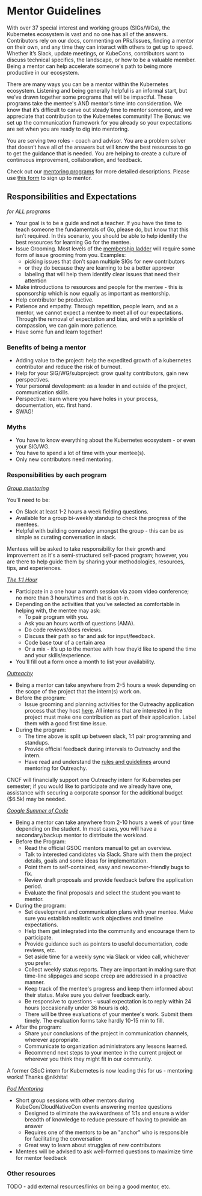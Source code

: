Mentor Guidelines
=======

With over 37 special interest and working groups (SIGs/WGs), the Kubernetes ecosystem is vast and no one has all of the answers. Contributors rely on our docs, commenting on PRs/Issues, finding a mentor on their own, and any time they can interact with others to get up to speed. Whether it’s Slack, update meetings, or KubeCons, contributors want to discuss technical specifics, the landscape, or how to be a valuable member. Being a mentor can help accelerate someone's path to being more productive in our ecosystem.

There are many ways you can be a mentor within the Kubernetes ecosystem. Listening and being generally helpful is an informal start, but we’ve drawn together some programs that will be impactful. These programs take the mentee's AND mentor's time into consideration. We know that it’s difficult to carve out steady time to mentor someone, and we appreciate that contribution to the Kubernetes community! The Bonus: we set up the communication framework for you already so your expectations are set when you are ready to dig into mentoring.

You are serving two roles - coach and advisor. You are a problem solver that doesn’t have all of the answers but will know the best resources to go to get the guidance that is needed. You are helping to create a culture of continuous improvement, collaboration, and feedback.

Check out our [mentoring programs](../processes/README.md) for more detailed descriptions. Please use [this form](https://goo.gl/forms/Y4MH6NGHe6OU5cZC3) to sign up to mentor.

## Responsibilities and Expectations
*for ALL programs*
* Your goal is to be a guide and not a teacher. If you have the time to teach someone the fundamentals of Go, please do, but know that this isn’t required. In this scenario, you should be able to help identify the best resources for learning Go for the mentee. 
* Issue Grooming. Most levels of the [membership ladder](/community-membership.md) will require some form of issue grooming from you. Examples:
  * picking issues that don’t span multiple SIGs for new contributors
  * or they do because they are learning to be a better approver
  * labeling that will help them identify clear issues that need their attention
* Make introductions to resources and people for the mentee - this is sponsorship which is now equally as important as mentorship.
* Help contributor be productive.
* Patience and empathy.  Through repetition, people learn, and as a mentor, we cannot expect a mentee to meet all of our expectations.  Through the removal of expectation and bias, and with a sprinkle of compassion, we can gain more patience.
* Have some fun and learn together!

### Benefits of being a mentor
* Adding value to the project: help the expedited growth of a kubernetes contributor and reduce the risk of burnout.
* Help for your SIG/WG/subproject: grow quality contributors, gain new perspectives.
* Your personal development: as a leader in and outside of the project, communication skills.
* Perspective: learn where you have holes in your process, documentation, etc. first hand.
* SWAG!

### Myths
* You have to know everything about the Kubernetes ecosystem - or even your SIG/WG.
* You have to spend a lot of time with your mentee(s).
* Only new contributors need mentoring.

### Responsibilities by each program
*[Group mentoring](../processes/group-mentoring.md)*

You’ll need to be:
*  On Slack at least 1-2 hours a week fielding questions.
*  Available for a group bi-weekly standup to check the progress of the mentees. 
*  Helpful with building comradery amongst the group - this can be as simple as curating conversation in slack.

Mentees will be asked to take responsibility for their growth and improvement as it's a semi-structured self-paced program; however, you are there to help guide them by sharing your methodologies, resources, tips, and experiences.

*[The 1:1 Hour](the1-on-1hour.md)*
* Participate in a one hour a month session via zoom video conference; no more than 3 hours/times and that is opt-in.
* Depending on the activities that you’ve selected as comfortable in helping with, the mentee may ask:
  * To pair program with you.
  * Ask you an hours worth of questions (AMA). 
  * Do code reviews/docs reviews.
  * Discuss their path so far and ask for input/feedback.
  * Code base tour of a certain area
  * Or a mix - it’s up to the mentee with how they’d like to spend the time and your skills/experience.
* You'll fill out a form once a month to list your availability.

*[Outreachy](https://www.outreachy.org)*
* Being a mentor can take anywhere from 2-5 hours a week depending on the scope of the project that the intern(s) work on. 
* Before the program:
  * Issue grooming and planning activities for the Outreachy application process that they host [here](https://www.outreachy.org/apply/). All interns that are interested in the project must make one contribution as part of their application. Label them with a good first time issue.
* During the program:
  * The time above is split up between slack, 1:1 pair programming and standups.
  * Provide official feedback during intervals to Outreachy and the intern.
  * Have read and understand the [rules and guidelines](https://www.outreachy.org/mentor/) around mentoring for Outreachy.

CNCF will financially support one Outreachy intern for Kubernetes per semester; if you would like to participate and we already have one, assistance with securing a corporate sponsor for the additional budget ($6.5k) may be needed.

*[Google Summer of Code](google-summer-of-code.md)*
* Being a mentor can take anywhere from 2-10 hours a week of your time depending on the student. In most cases, you will have a secondary/backup mentor to distribute the workload.
* Before the Program:
  * Read the official GSOC mentors manual to get an overview.
  * Talk to interested candidates via Slack. Share with them the project details, goals and some ideas for implementation.
  * Point them to self-contained, easy and newcomer-friendly bugs to fix.
  * Review draft proposals and provide feedback before the application period.
  * Evaluate the final proposals and select the student you want to mentor.
* During the program:
  * Set development and communication plans with your mentee. Make sure you establish realistic work objectives and timeline expectations.
  * Help them get integrated into the community and encourage them to participate.
  * Provide guidance such as pointers to useful documentation, code reviews, etc.
  * Set aside time for a weekly sync via Slack or video call, whichever you prefer.
  * Collect weekly status reports. They are important in making sure that time-line slippages and scope creep are addressed in a proactive manner.
  * Keep track of the mentee's progress and keep them informed about their status. Make sure you deliver feedback early.
  * Be responsive to questions - usual expectation is to reply within 24 hours (occasionally under 36 hours is ok).
  * There will be three evaluations of your mentee's work. Submit them timely. The evaluation forms take hardly 10-15 min to fill.
* After the program:
  * Share your conclusions of the project in communication channels, wherever appropriate.
  * Communicate to organization administrators any lessons learned.
  * Recommend next steps to your mentee in the current project or wherever you think they might fit in our community.

A former GSoC intern for Kubernetes is now leading this for us - mentoring works! Thanks @nikhita!

*[Pod Mentoring](mentoring-events.md)*
* Short group sessions with other mentors during KubeCon/CloudNativeCon events answering mentee questions
  * Designed to eliminate the awkwardness of 1:1s and ensure a wider breadth of knowledge to reduce pressure of having to provide an answer
  * Requires one of the mentors to be an "anchor" who is responsible for facilitating the conversation
  * Great way to learn about struggles of new contributors
* Mentees will be advised to ask well-formed questions to maximize time for mentor feedback

### Other resources
TODO - add external resources/links on being a good mentor, etc.
